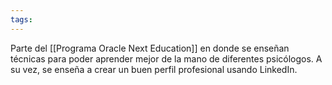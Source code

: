 ```yaml
---
tags:
---
```

Parte del [[Programa Oracle Next Education]] en donde se enseñan técnicas para poder aprender mejor de la mano de diferentes psicólogos. A su vez, se enseña a crear un buen perfil profesional usando LinkedIn.
